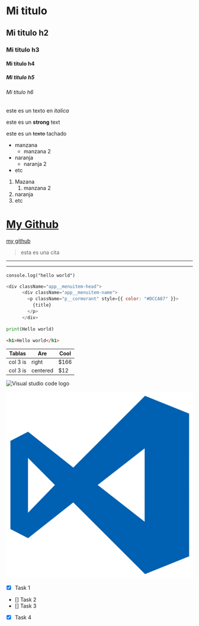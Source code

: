 <!-- Encabezdos -->

# Mi titulo

## Mi titulo h2

### Mi titulo h3

#### Mi titulo h4

##### Mi titulo h5

###### Mi titulo h6

este es un texto en _italica_

este es un **strong** text

este es un ~~texto~~ tachado

<!-- UL -->

- manzana
  - manzana 2
- naranja
  - naranja 2
- etc

1. Mazana
   1. manzana 2
2. naranja
3. etc

<!-- Enlaces -->

# [My Github](https://github.com/Rogelio-Perez)

[my github](https://github.com/Rogelio-Perez "Custom title Hover")

<!-- Citas -->

> esta es una cita

<!-- Lineas -->

---

---

<!-- Codigo -->

`console.log("hello world")`

```javascript
<div className="app__menuitem-head">
      <div className="app__menuitem-name">
        <p className="p__cormorant" style={{ color: "#DCCA87" }}>
          {title}
        </p>
      </div>
```

```python
print(Hello world)
```

```html
<h1>Hello world</h1>
```

<!-- Tablas -->

| Tablas   | Are      | Cool |
| -------- | -------- | ---- |
| col 3 is | right    | $166 |
| col 3 is | centered | $12  |

<!-- Imagenes -->

![Visual studio code logo](https://static.wikia.nocookie.net/logopedia/images/2/25/Visual_Studio_Code_0.10.1_icon.svg/revision/latest?cb=20210722231921&path-prefix=es)

![Visual studio code logo](vscode.svg "vscode logo")

<!-- GITHUB MARKDOWN -->

<!-- todo -->

- [x] Task 1
- [] Task 2
- [] Task 3
- [x] Task 4
